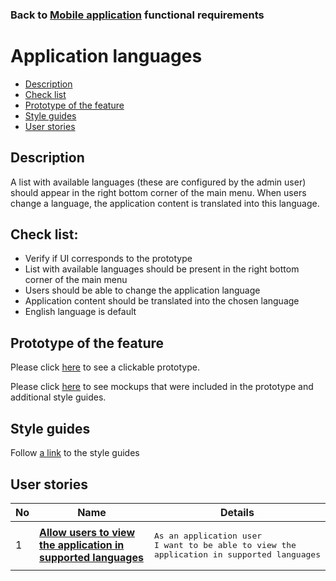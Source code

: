 ### Back to [Mobile application](/sports_hub_portal/mobile_application_features/mobile_application_features_list/) functional requirements

# Application languages

- [Description](#description)
- [Check list](#check-list)
- [Prototype of the feature](#prototype-of-the-feature)
- [Style guides](#style-guides)
- [User stories](#user-stories)

## Description

A list with available languages (these are configured by the admin user) should appear in the right bottom corner of the main menu. When users change a language, the application content is translated into this language.

## Check list:

  - Verify if UI corresponds to the prototype
  - List with available languages should be present in the right bottom corner of the main menu
  - Users should be able to change the application language
  - Application content should be translated into the chosen language
  - English language is default

## Prototype of the feature

Please click [here](https://www.figma.com/proto/JVDTph8VY9Ye7kz8BTDxhJ/1-Sports-Hub-General-Prototype?page-id=0%3A5852&node-id=0%3A7481&viewport=-1637%2C-969%2C0.37520089745521545&scaling=scale-down) to see a clickable prototype.

Please click [here](https://www.figma.com/file/egXgh8BYD7Xaa0JeMNhv9R/Manage-advertisements?node-id=0%3A1075) to see mockups that were included in the prototype and additional style guides.

## Style guides

Follow [a link](https://www.figma.com/proto/0zkkf5WC77OSpvyD6YXpFE/Style-guides?page-id=0%3A1&node-id=19%3A5368&viewport=266%2C48%2C0.54&scaling=min-zoom&starting-point-node-id=19%3A5368) to the style guides

## User stories

No           |      Name     |   Details
------------ | ------------- | -------------
1 |[**Allow users to view the application in supported languages**](/sports_hub_portal/mobile_application_features/application_languages/user_stories/users_change_application_language)|<pre>As an application user<br>I want to be able to view the application in supported languages</pre>
